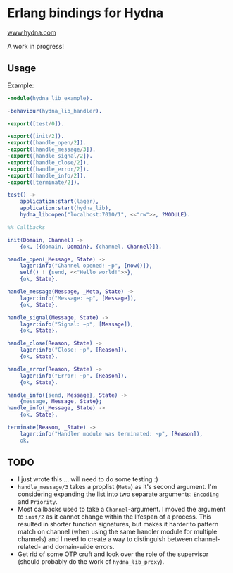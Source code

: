 # Erlang bindings for Hydna

www.hydna.com

A work in progress!

## Usage

Example:

```erlang
-module(hydna_lib_example).

-behaviour(hydna_lib_handler).

-export([test/0]).

-export([init/2]).
-export([handle_open/2]).
-export([handle_message/3]).
-export([handle_signal/2]).
-export([handle_close/2]).
-export([handle_error/2]).
-export([handle_info/2]).
-export([terminate/2]).

test() ->
    application:start(lager),
    application:start(hydna_lib),
    hydna_lib:open("localhost:7010/1", <<"rw">>, ?MODULE).

%% Callbacks

init(Domain, Channel) ->
    {ok, [{domain, Domain}, {channel, Channel}]}.

handle_open(_Message, State) ->
    lager:info("Channel opened! ~p", [now()]),
    self() ! {send, <<"Hello world!">>},
    {ok, State}.

handle_message(Message, _Meta, State) ->
    lager:info("Message: ~p", [Message]),
    {ok, State}.

handle_signal(Message, State) ->
    lager:info("Signal: ~p", [Message]),
    {ok, State}.

handle_close(Reason, State) ->
    lager:info("Close: ~p", [Reason]),
    {ok, State}.

handle_error(Reason, State) ->
    lager:info("Error: ~p", [Reason]),
    {ok, State}.

handle_info({send, Message}, State) ->
    {message, Message, State};
handle_info(_Message, State) ->
    {ok, State}.

terminate(Reason, _State) ->
    lager:info("Handler module was terminated: ~p", [Reason]),
    ok.
```

## TODO

* I just wrote this ... will need to do some testing :)
* `handle_message/3` takes a proplist (`Meta`) as it's second argument. I'm
  considering expanding the list into two separate arguments: `Encoding` and
  `Priority`.
* Most callbacks used to take a `Channel`-argument. I moved the argument to
  `init/2` as it cannot change within the lifespan of a process. This resulted
  in shorter function signatures, but makes it harder to pattern match on
  channel (when using the same handler module for multiple channels) and I
  need to create a way to distinguish between channel-related- and domain-wide
  errors.
* Get rid of some OTP cruft and look over the role of the supervisor (should
  probably do the work of `hydna_lib_proxy`).
